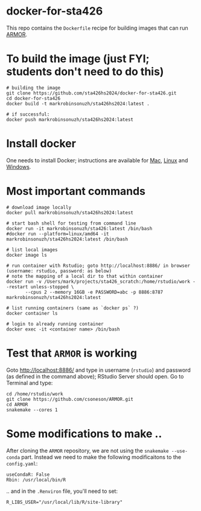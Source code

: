 # docker-for-sta426
This repo contains the `Dockerfile` recipe for building images that can run [ARMOR](https://github.com/csoneson/ARMOR).

# To build the image (just FYI; students don't need to do this)

```
# building the image
git clone https://github.com/sta426hs2024/docker-for-sta426.git
cd docker-for-sta426
docker build -t markrobinsonuzh/sta426hs2024:latest .

# if successful:
docker push markrobinsonuzh/sta426hs2024:latest
```

# Install docker

One needs to install Docker; instructions are available for [Mac](https://docs.docker.com/desktop/install/mac-install/), [Linux](https://docs.docker.com/desktop/install/linux-install/) and [Windows](https://docs.docker.com/desktop/install/windows-install/).  


# Most important commands

```
# download image locally
docker pull markrobinsonuzh/sta426hs2024:latest

# start bash shell for testing from command line
docker run -it markrobinsonuzh/sta426:latest /bin/bash
#docker run --platform=linux/amd64 -it markrobinsonuzh/sta426hs2024:latest /bin/bash

# list local images
docker image ls

# run container with Rstudio; goto http://localhost:8886/ in browser (username: rstudio, password: as below)
# note the mapping of a local dir to that within container
docker run -v /Users/mark/projects/sta426_scratch:/home/rstudio/work --restart unless-stopped \
       --cpus 2 --memory 16GB -e PASSWORD=abc -p 8886:8787 markrobinsonuzh/sta426hs2024:latest

# list running containers (same as `docker ps` ?)
docker container ls

# login to already running container
docker exec -it <container name> /bin/bash
```

# Test that `ARMOR` is working

Goto [http://localhost:8886/](http://localhost:8886/) and type in username (`rstudio`) and password (as defined in the command above); RStudio Server should open. Go to Terminal and type:

```
cd /home/rstudio/work
git clone https://github.com/csoneson/ARMOR.git
cd ARMOR
snakemake --cores 1
```

# Some modifications to make ..

After cloning the `ARMOR` repository, we are not using the `snakemake --use-conda` part. Instead we need to make the following modificaitons to the `config.yaml`:

```
useCondaR: False
Rbin: /usr/local/bin/R
```

.. and in the `.Renviron` file, you'll need to set:

```
R_LIBS_USER="/usr/local/lib/R/site-library"
```



